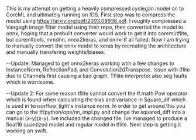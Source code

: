 This is my attempt on getting a heavily compressed cyclegan model on to CoreML and ultimately running on IOS. First step was to compress the model using https://arxiv.org/pdf/2003.08936.pdf. I roughly compressed a Vangogh image filter model using their repo, then converted the model to onnx, hoping that a prebuilt converter would work to get it into coreml/tflite, but  coremltools, mmdnn, onnx2keras, and onnx-tf all failed. Now I am trying to manually convert the onnx model to keras by recreating the architecture and manually transfering weights/biases. 

--Update: Managed to get onnx2keras working wtih a few changes to InstanceNorm, ReflectionPad, and Convolution2dTranspose. Issue with tflite due to Channels first causing a bad graph. TFlite interpretor also seg faults which is worrisome.

--Update 2: For some reason tflite cannot convert the tf.math.Pow operator which is found when calculating the bias and variance in Square_dif which is used in tensorflow_light's instance norm. In order to get around this you can go to the tf/python/ops/nn_impl.py and change the squared_diff into a manual (x-y)(x-y). Ive included the changed file. Ive managed to produce a float16 quantized model and regular model in tflite. Next step is getting it working on swift. 